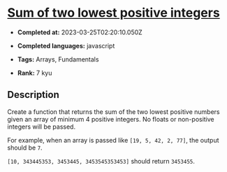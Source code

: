 # [Sum of two lowest positive integers](https://www.codewars.com/kata/558fc85d8fd1938afb000014)

- **Completed at:** 2023-03-25T02:20:10.050Z

- **Completed languages:** javascript

- **Tags:** Arrays, Fundamentals

- **Rank:** 7 kyu

## Description

Create a function that returns the sum of the two lowest positive numbers given an array of minimum 4 positive integers. No floats or non-positive integers will be passed.

For example, when an array is passed like `[19, 5, 42, 2, 77]`, the output should be `7`.

`[10, 343445353, 3453445, 3453545353453]` should return `3453455`.
